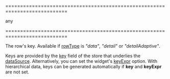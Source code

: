 ===========================================================================
<!--type-->any<!--/type-->
===========================================================================

<!--shortDescription-->
The row's key. Available if [rowType](/Documentation/ApiReference/UI_Widgets/dxTreeList/Row/#rowType) is *"data"*, *"detail"* or *"detailAdaptive"*.
<!--/shortDescription-->

<!--fullDescription-->
Keys are provided by the [key](/Documentation/ApiReference/Data_Layer/CustomStore/Configuration/#key) field of the store that underlies the [dataSource](/Documentation/ApiReference/UI_Widgets/dxTreeList/Configuration/#dataSource). Alternatively, you can set the widget's [keyExpr](/Documentation/ApiReference/UI_Widgets/dxTreeList/Configuration/#keyExpr) option. With hierarchical data, keys can be generated automatically if **key** and **keyExpr** are not set.
<!--/fullDescription-->